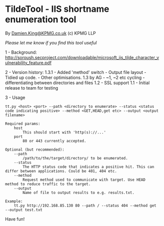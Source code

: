 TildeTool - IIS shortname enumeration tool
=================================================
By Damien.King@KPMG.co.uk 
(c) KPMG LLP

*Please let me know if you find this tool useful*

1 - Background:
	http://soroush.secproject.com/downloadable/microsoft_iis_tilde_character_vulnerability_feature.pdf

2 - Version history:
	1.3.1 
		- Added 'method' switch
		- Output file layout
		- Tidied up code.
		- Other optimisations.
	1.3 
		by AG
		- ~1, ~2 etc cycling
		- differentiating between directories and files
	1.2 - SSL support
	1.1 - Initial release to team for testing

3 - Usage

	tt.py <host> <port> --path <directory to enumerate> --status <status code indicating positive> --method <GET,HEAD,get etc> --output <output filename>
	
	Required params:
		host
			This should start with 'http(s)://...'
		port
			80 or 443 currently accepted.
	
	Optional (but recommended):
		--path
			/path/to/the/target/directory/ to be enumerated.
		--status
			The HTTP status code that indicates a positive hit. This can differ between applications. Could be 401, 404 etc. 
		--method
			Request method used to communicate with target. Use HEAD method to reduce traffic to the target.
		--output
			Name of file to output results to e.g. results.txt.	

	Example:
		tt.py http://192.168.85.130 80 --path / --status 404 --method get --output test.txt


				
Have fun! 




